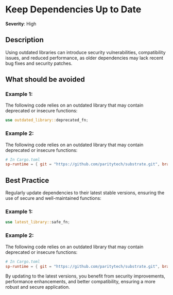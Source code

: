 # Keep Dependencies Up to Date

**Severity**: High

## Description

Using outdated libraries can introduce security vulnerabilities, compatibility issues, and reduced performance, as older
dependencies may lack recent bug fixes and security patches.

## What should be avoided

### Example 1:

The following code relies on an outdated library that may contain deprecated or insecure functions:

```rust
use outdated_library::deprecated_fn;
```

### Example 2:

The following code relies on an outdated library that may contain deprecated or insecure functions:

```toml
# In Cargo.toml
sp-runtime = { git = "https://github.com/paritytech/substrate.git", branch = "polkadot-v1.0.0" }
```

## Best Practice

Regularly update dependencies to their latest stable versions, ensuring the use of secure and well-maintained functions:

### Example 1:

```rust
use latest_library::safe_fn;
```

### Example 2:

The following code relies on an outdated library that may contain deprecated or insecure functions:

```toml
# In Cargo.toml
sp-runtime = { git = "https://github.com/paritytech/substrate.git", branch = "polkadot-stable2407" }
```

By updating to the latest versions, you benefit from security improvements, performance enhancements, and better
compatibility, ensuring a more robust and secure application.
